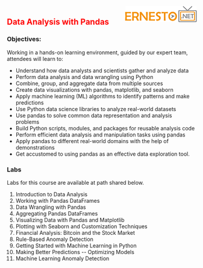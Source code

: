 <img align="right" src="./logo.png">


<h2><span style="color:red;">Data Analysis with Pandas</span></h2>


### Objectives: 

Working in a hands-on learning environment, guided by our expert team, attendees will learn to:

- Understand how data analysts and scientists gather and analyze data
- Perform data analysis and data wrangling using Python
- Combine, group, and aggregate data from multiple sources
- Create data visualizations with pandas, matplotlib, and seaborn
- Apply machine learning (ML) algorithms to identify patterns and make predictions
- Use Python data science libraries to analyze real-world datasets
- Use pandas to solve common data representation and analysis problems
- Build Python scripts, modules, and packages for reusable analysis code
- Perform efficient data analysis and manipulation tasks using pandas
- Apply pandas to different real-world domains with the help of demonstrations
- Get accustomed to using pandas as an effective data exploration tool.

### Labs

Labs for this course are available at path shared below.

1. Introduction to Data Analysis		
2. Working with Pandas DataFrames		
3. Data Wrangling with Pandas		
4. Aggregating Pandas DataFrames		
5. Visualizing Data with Pandas and Matplotlib		
6. Plotting with Seaborn and Customization Techniques	
7. Financial Analysis: Bitcoin and the Stock Market	
8. Rule-Based Anomaly Detection
9. Getting Started with Machine Learning in Python
10. Making Better Predictions -- Optimizing Models
11. Machine Learning Anomaly Detection